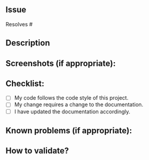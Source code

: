 <!--- Provide a general summary of your changes in the Title above -->

## Issue 
Resolves #
<!-- Link the pull request's respective issue -->

## Description
<!--- Describe your changes in detail -->

## Screenshots (if appropriate):
<!--- You may want to show a new page functionality, for example -->
<!--- If not appropriate, just delete this topic -->

## Checklist:
<!--- Go over all the following points, and put an `x` in all the boxes that apply. -->
<!--- If you're unsure about any of these, don't hesitate to ask. We're here to help! -->
- [ ] My code follows the code style of this project.
- [ ] My change requires a change to the documentation.
- [ ] I have updated the documentation accordingly.

## Known problems (if appropriate):
<!--- Your PR will not always be perfect and it can still be accepted. List some points for improvement. -->
<!--- If not appropriate, just delete this topic -->

## How to validate?
<!--- Give tips on how the reviewer of this PR does to validate what was done? (not always obvious) -->
